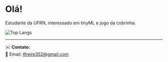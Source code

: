 # Olá!
Estudante da UFRN, interessado em tinyML e jogo da cobrinha.  


![Top Langs](https://github-readme-stats.vercel.app/api/top-langs/?username=thigoai&layout=compact&theme=radical)



---

✉️ **Contato:**  
📧 Email: [tfreire352@gmail.com](mailto:tfreire352@gmail.com)  


<!---
thigoai/thigoai is a ✨ special ✨ repository because its `README.md` (this file) appears on your GitHub profile.
You can click the Preview link to take a look at your changes.
--->
